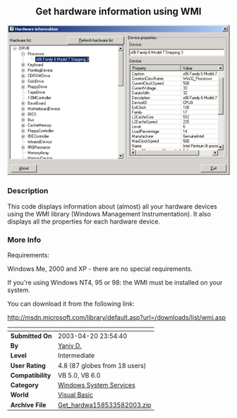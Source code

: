 ﻿<div align="center">

## Get hardware information using WMI

<img src="PIC2003582058493309.gif">
</div>

### Description

This code displays information about (almost) all your hardware devices using the WMI library (Windows Management Instrumentation). It also displays all the properties for each hardware device.
 
### More Info
 
Requirements:

Windows Me, 2000 and XP - there are no special requirements.

If you're using Windows NT4, 95 or 98: the WMI must be installed on your system.

You can download it from the following link:

http://msdn.microsoft.com/library/default.asp?url=/downloads/list/wmi.asp


<span>             |<span>
---                |---
**Submitted On**   |2003-04-20 23:54:40
**By**             |[Yaniv D\.](https://github.com/Planet-Source-Code/PSCIndex/blob/master/ByAuthor/yaniv-d.md)
**Level**          |Intermediate
**User Rating**    |4.8 (87 globes from 18 users)
**Compatibility**  |VB 5\.0, VB 6\.0
**Category**       |[Windows System Services](https://github.com/Planet-Source-Code/PSCIndex/blob/master/ByCategory/windows-system-services__1-35.md)
**World**          |[Visual Basic](https://github.com/Planet-Source-Code/PSCIndex/blob/master/ByWorld/visual-basic.md)
**Archive File**   |[Get\_hardwa158533582003\.zip](https://github.com/Planet-Source-Code/yaniv-d-get-hardware-information-using-wmi__1-45360/archive/master.zip)








